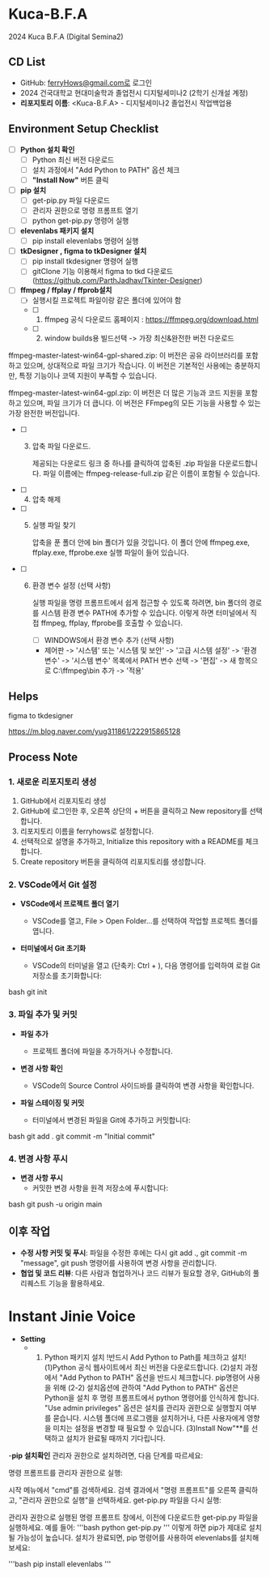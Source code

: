 # Kuca-B.F.A
2024 Kuca B.F.A (Digital Semina2)

## CD List
- GitHub: ferryHows@gmail.com로 로그인
- 2024 건국대학교 현대미술학과 졸업전시 디지털세미나2 (2학기 신개설 계정)
- **리포지토리 이름**: <Kuca-B.F.A> - 디지털세미나2 졸업전시 작업백업용

## Environment Setup Checklist

- [ ] **Python 설치 확인**
  - [ ] Python 최신 버전 다운로드
  - [ ] 설치 과정에서 "Add Python to PATH" 옵션 체크
  - [ ] **"Install Now"** 버튼 클릭

- [ ] **pip 설치**
  - [ ] get-pip.py 파일 다운로드
  - [ ] 관리자 권한으로 명령 프롬프트 열기
  - [ ] python get-pip.py 명령어 실행

- [ ] **elevenlabs 패키지 설치**
  - [ ] pip install elevenlabs 명령어 실행

- [ ] **tkDesigner , figma to tkDesigner 설치**
  - [ ] pip install tkdesigner 명령어 실행
  - [ ] gitClone 기능 이용해서 figma to tkd 다운로드 (https://github.com/ParthJadhav/Tkinter-Designer)

- [ ] **ffmpeg / ffplay / ffprob설치**
  - [ ] 실행시킬 프로젝트 파일이랑 같은 폴더에 있어야 함
  - [ ] 1. ffmpeg 공식 다운로드 홈페이지 : https://ffmpeg.org/download.html
  - [ ] 2. window builds용 빌드선택 -> 가장 최신&완전한 버전 다운로드

ffmpeg-master-latest-win64-gpl-shared.zip: 이 버전은 공유 라이브러리를 포함하고 있으며, 상대적으로 파일 크기가 작습니다. 이 버전은 기본적인 사용에는 충분하지만, 특정 기능이나 코덱 지원이 부족할 수 있습니다.

ffmpeg-master-latest-win64-gpl.zip: 이 버전은 더 많은 기능과 코드 지원을 포함하고 있으며, 파일 크기가 더 큽니다. 이 버전은 FFmpeg의 모든 기능을 사용할 수 있는 가장 완전한 버전입니다.
  
  - [ ] 3. 압축 파일 다운로드.

         제공되는 다운로드 링크 중 하나를 클릭하여 압축된 .zip 파일을 다운로드합니다. 파일 이름에는 ffmpeg-release-full.zip 같은 이름이 포함될 수 있습니다.
 
  - [ ] 4. 압축 해제

  - [ ] 5. 실행 파일 찾기

         압축을 푼 폴더 안에 bin 폴더가 있을 것입니다. 이 폴더 안에 ffmpeg.exe, ffplay.exe, ffprobe.exe 실행 파일이 들어 있습니다.
 
  - [ ] 6. 환경 변수 설정 (선택 사항)

        실행 파일을 명령 프롬프트에서 쉽게 접근할 수 있도록 하려면, bin 폴더의 경로를 시스템 환경 변수 PATH에 추가할 수 있습니다. 이렇게 하면 터미널에서 직접 ffmpeg, ffplay, ffprobe를 호출할 수 있습니다.

        - [ ] WINDOWS에서 환경 변수 추가 (선택 사항)

         - 제어판 -> '시스템' 또는 '시스템 및 보안' -> '고급 시스템 설정' -> '환경 변수' -> '시스템 변수' 목록에서 PATH 변수 선택 -> '편집' -> 새 항목으로 C:\ffmpeg\bin 추가 -> '적용'
           
## Helps

figma to tkdesigner

https://m.blog.naver.com/yug311861/222915865128

## Process Note

### 1. 새로운 리포지토리 생성
1. GitHub에서 리포지토리 생성
2. GitHub에 로그인한 후, 오른쪽 상단의 + 버튼을 클릭하고 New repository를 선택합니다.
3. 리포지토리 이름을 ferryhows로 설정합니다.
4. 선택적으로 설명을 추가하고, Initialize this repository with a README를 체크합니다.
5. Create repository 버튼을 클릭하여 리포지토리를 생성합니다.

### 2. VSCode에서 Git 설정

- **VSCode에서 프로젝트 폴더 열기**
  - VSCode를 열고, File > Open Folder...를 선택하여 작업할 프로젝트 폴더를 엽니다.

- **터미널에서 Git 초기화**
  - VSCode의 터미널을 열고 (단축키: Ctrl + ), 다음 명령어를 입력하여 로컬 Git 저장소를 초기화합니다:
  
    
bash
    git init


### 3. 파일 추가 및 커밋

- **파일 추가**
  - 프로젝트 폴더에 파일을 추가하거나 수정합니다.

- **변경 사항 확인**
  - VSCode의 Source Control 사이드바를 클릭하여 변경 사항을 확인합니다.
  
- **파일 스테이징 및 커밋**
  - 터미널에서 변경된 파일을 Git에 추가하고 커밋합니다:
  
    
bash
    git add .
    git commit -m "Initial commit"


### 4. 변경 사항 푸시

- **변경 사항 푸시**
  - 커밋한 변경 사항을 원격 저장소에 푸시합니다:
  
    
bash
    git push -u origin main


## 이후 작업

- **수정 사항 커밋 및 푸시**: 파일을 수정한 후에는 다시 git add ., git commit -m "message", git push 명령어를 사용하여 변경 사항을 관리합니다.
- **협업 및 코드 리뷰**: 다른 사람과 협업하거나 코드 리뷰가 필요할 경우, GitHub의 풀 리퀘스트 기능을 활용하세요.

# Instant Jinie Voice 

- **Setting**
  - 1. Python 패키지 설치 !반드시 Add Python to Path를 체크하고 설치!
   (1)Python 공식 웹사이트에서 최신 버전을 다운로드합니다.
   (2)설치 과정에서 "Add Python to PATH" 옵션을 반드시 체크합니다. pip명령어 사용을 위해
   (2-2) 설치옵션에 관하여
"Add Python to PATH" 옵션은 Python을 설치 후 명령 프롬프트에서 python 명령어를 인식하게 합니다.
"Use admin privileges" 옵션은 설치를 관리자 권한으로 실행할지 여부를 묻습니다. 시스템 폴더에 프로그램을 설치하거나, 다른 사용자에게 영향을 미치는 설정을 변경할 때 필요할 수 있습니다.
   (3)Install Now"**를 선택하고 설치가 완료될 때까지 기다립니다.

-**pip 설치확인**
관리자 권한으로 설치하려면, 다음 단계를 따르세요:

명령 프롬프트를 관리자 권한으로 실행:

시작 메뉴에서 "cmd"를 검색하세요.
검색 결과에서 "명령 프롬프트"를 오른쪽 클릭하고, "관리자 권한으로 실행"을 선택하세요.
get-pip.py 파일을 다시 실행:

관리자 권한으로 실행된 명령 프롬프트 창에서, 이전에 다운로드한 get-pip.py 파일을 실행하세요. 예를 들어:
'''bash
python get-pip.py
'''
이렇게 하면 pip가 제대로 설치될 가능성이 높습니다. 설치가 완료되면, pip 명령어를 사용하여 elevenlabs를 설치해 보세요:

'''bash
pip install elevenlabs
'''





